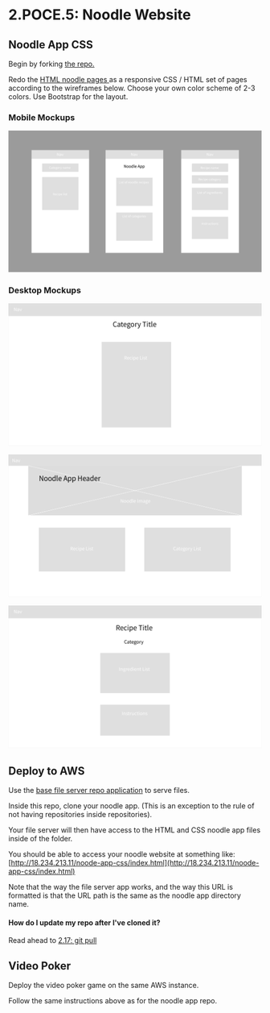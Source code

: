 # 2.POCE.5: Noodle Website

## Noodle App CSS

Begin by forking [the repo.](https://github.com/rocketacademy/noodle-app-css)

Redo the [HTML noodle pages ](../../1-frontend-basics/1.poce-post-class-exercises/1.poce.1-noodles.md)as a responsive CSS / HTML set of pages according to the wireframes below. Choose your own color scheme of 2-3 colors. Use Bootstrap for the layout.

### Mobile Mockups

![From left to right: 1\) Category Recipe List Page, 2\) Home Page, 3\) Recipe Page.](../../.gitbook/assets/screen-shot-2020-11-08-at-11.56.38-pm.png)

### Desktop Mockups

![1\) Category Recipe List Page](../../.gitbook/assets/noodle_app_desktop-2.png)

![2\) Home Page](../../.gitbook/assets/noodle_app_desktop-3.png)

![3\) Recipe Page](../../.gitbook/assets/noodle_app_desktop.png)

## Deploy to AWS

Use the [base file server repo application](https://github.com/rocketacademy/file-server-example-bootcamp) to serve files.

Inside this repo, clone your noodle app. \(This is an exception to the rule of not having repositories inside repositories\).

Your file server will then have access to the HTML and CSS noodle app files inside of the folder.

You should be able to access your noodle website at something like: [http://18.234.213.11/noode-app-css/index.html](http://18.234.213.11/noode-app-css/index.html)

Note that the way the file server app works, and the way this URL is formatted is that the URL path is the same as the noodle app directory name.

#### How do I update my repo after I've cloned it?

Read ahead to [2.17: git pull](../2.17-git-pull.md)

## Video Poker

Deploy the video poker game on the same AWS instance.

Follow the same instructions above as for the noodle app repo.

